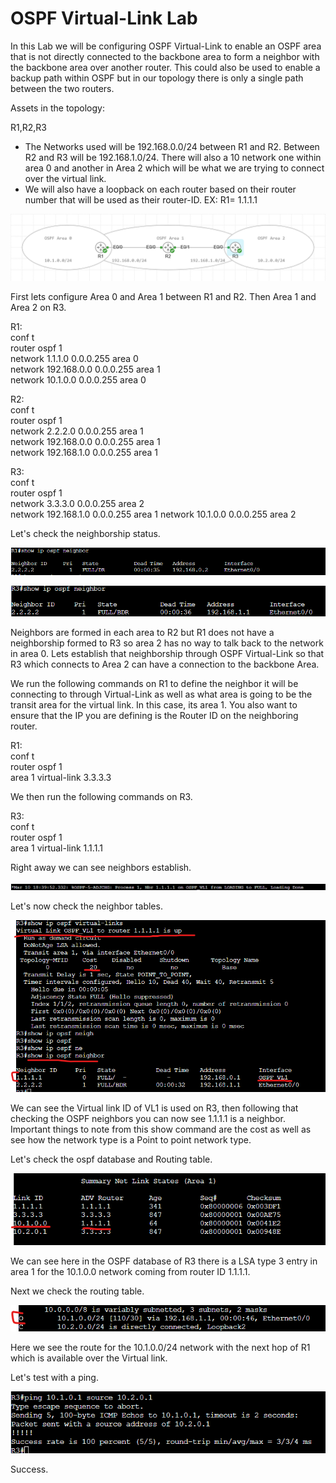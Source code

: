 # OSPF Virtual-Link Lab

In this Lab we will be configuring OSPF Virtual-Link to enable an OSPF area that is not directly connected to the backbone area to form a neighbor with the backbone area over another router. This could also be used to enable a backup path within OSPF but in our topology there is only a single path between the two routers.

Assets in the topology:

R1,R2,R3

- The Networks used will be 192.168.0.0/24 between R1 and R2. Between R2 and R3 will be 192.168.1.0/24. There will also a 10 network one within area 0 and another in Area 2 which will be what we are trying to connect over the virtual link.
- We will also have a loopback on each router based on their router number that will be used as their router-ID. EX: R1= 1.1.1.1

![Topology](Images/Topology.png)

First lets configure Area 0 and Area 1 between R1 and R2. Then Area 1 and Area 2 on R3.

R1:  
conf t  
router ospf 1  
network 1.1.1.0 0.0.0.255 area 0  
network 192.168.0.0 0.0.0.255 area 1  
network 10.1.0.0 0.0.0.255 area 0  

R2:  
conf t  
router ospf 1  
network 2.2.2.0 0.0.0.255 area 1  
network 192.168.0.0 0.0.0.255 area 1  
network 192.168.1.0 0.0.0.255 area 1

R3:  
conf t  
router ospf 1  
network 3.3.3.0 0.0.0.255 area 2   
network 192.168.1.0 0.0.0.255 area 1
network 10.1.0.0 0.0.0.255 area 2  

Let's check the neighborship status.

![R1-Neighbor-No-R3](Images/R1-Neighbor-No-R3.png)

![R3-Neighbor-No-R1](Images/R3-Neighbor-No-R1.png)

Neighbors are formed in each area to R2 but R1 does not have a neighborship formed to R3 so area 2 has no way to talk back to the network in area 0. Lets establish that neighborship through OSPF Virtual-Link so that R3 which connects to Area 2 can have a connection to the backbone Area.

We run the following commands on R1 to define the neighbor it will be connecting to through Virtual-Link as well as what area is going to be the transit area for the virtual link. In this case, its area 1. You also want to ensure that the IP you are defining is the Router ID on the neighboring router.

R1:  
conf t  
router ospf 1  
area 1 virtual-link 3.3.3.3

We then run the following commands on R3.

R3:  
conf t  
router ospf 1  
area 1 virtual-link 1.1.1.1 

Right away we can see neighbors establish.

![R3-NB-EST](Images/R3-NB-EST.png)

Let's now check the neighbor tables.

![R3-Neighbor-R1](Images/R3-Neighbor-R1.png)

We can see the Virtual link ID of VL1 is used on R3, then following that checking the OSPF neighbors you can now see 1.1.1.1 is a neighbor. Important things to note from this show command are the cost as well as see how the network type is a Point to point network type.

Let's check the ospf database and Routing table.

![R3-A1-LSA3](Images/R3-A1-LSA3.png)

We can see here in the OSPF database of R3 there is a LSA type 3 entry in area 1 for the 10.1.0.0 network coming from router ID 1.1.1.1.

Next we check the routing table.

![R3-RT](Images/R3-RT.png)

Here we see the route for the 10.1.0.0/24 network with the next hop of R1 which is available over the Virtual link.

Let's test with a ping.

![R3-Ping](Images/R3-Ping.png)

Success.